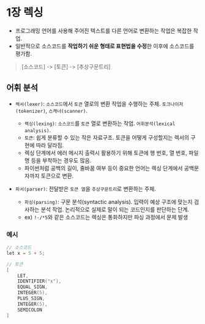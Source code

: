 # 1장 렉싱

- 프로그래밍 언어를 사용해 주어진 텍스트를 다른 언어로 변환하는 작업은 복잡한 작업.
- 일반적으로 소스코드를 **작업하기 쉬운 형태로 표현법을 수정**한 이후에 소스코드를 평가함.

> [소스코드] -> [토큰] -> [추상구문트리]

## 어휘 분석

- `렉서(lexer)`: `소스코드`에서 `토큰` 열로의 변환 작업을 수행하는 주체. `토크나이저(tokenizer)`, `스캐너(scanner)`.

  - `렉싱(lexing)`: `소스코드`를 `토큰` 열로 변환하는 작업. `어휘분석(lexical analysis)`.
  - `토큰`: 쉽게 분류할 수 있는 작은 자료구조. 토큰을 어떻게 구성할지는 렉서의 구현에 따라 달라짐.
  - 렉싱 단계에서 에러 메시지 출력시 활용하기 위해 토큰에 행 번호, 열 번호, 파일명 등을 부착하는 경우도 많음.
  - 파이썬처럼 공백의 길이, 줄바꿈 여부 등이 중요한 언어는 렉싱 단계에서 공백문자까지 토큰으로 변환.

- `파서(parser)`: 전달받은 `토큰 열`을 `추상구문트리`로 변환하는 주체.

  - `파싱(parsing)`: 구문 분석(syntactic analysis). 입력이 예상 구조에 맞는지 검사하는 분석 작업. 논리적으로 실제로 말이 되는 코드인지를 판단하는 단계.
  - ex) `!-/*5`와 같은 소스코드는 렉싱은 통화하지만 파싱 과정에서 문제 발생

### 예시

```c
// 소스코드
let x = 5 + 5;
```

```c
// 토큰
[
    LET,
    IDENTIFIER("x"),
    EQUAL_SIGN,
    INTEGER(5),
    PLUS_SIGN,
    INTEGER(5),
    SEMICOLON
]
```

